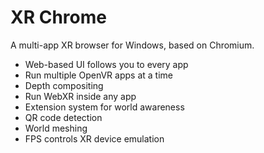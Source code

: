# XR Chrome

A multi-app XR browser for Windows, based on Chromium.

- Web-based UI follows you to every app
- Run multiple OpenVR apps at a time
- Depth compositing
- Run WebXR inside any app
- Extension system for world awareness
- QR code detection
- World meshing
- FPS controls XR device emulation